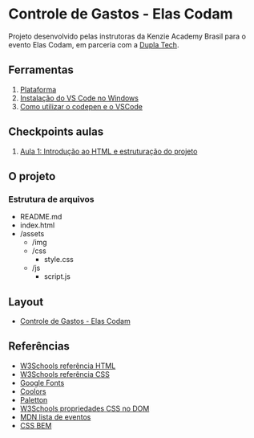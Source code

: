 # Controle de Gastos - Elas Codam

Projeto desenvolvido pelas instrutoras da Kenzie Academy Brasil para o evento Elas Codam, em parceria com a [Dupla Tech](https://www.duplatech.com/).

## Ferramentas

1. [Plataforma](https://participe-elascodam.kenzie.com.br/desafios)
2. [Instalação do VS Code no Windows](https://kenzie.com.br/blog/instalacao-vs-code-windows/)
3. [Como utilizar o codepen e o VSCode](https://kenzie-academy-brasil.github.io/ferramentas/)

## Checkpoints aulas

1. [Aula 1: Introdução ao HTML e estruturação do projeto](https://kenzieacademybr.notion.site/Checkpoint-7e3482456328407ba7c3ba73e511d86e)

## O projeto

### Estrutura de arquivos

- README.md
- index.html
- /assets
  - /img
  - /css
    - style.css
  - /js
    - script.js

## Layout

- [Controle de Gastos - Elas Codam](./assets/img/layout.png)

## Referências

- [W3Schools referência HTML](https://www.w3schools.com/tags/default.asp)
- [W3Schools referência CSS](https://www.w3schools.com/cssref/default.asp)
- [Google Fonts](https://fonts.google.com/)
- [Coolors](https://coolors.co/palettes/trending)
- [Paletton](https://paletton.com/)
- [W3Schools propriedades CSS no DOM](https://www.w3schools.com/jsref/dom_obj_style.asp)
- [MDN lista de eventos](https://developer.mozilla.org/en-US/docs/Web/Events)
- [CSS BEM](https://desenvolvimentoparaweb.com/css/bem/)